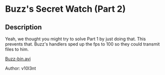 # Buzz's Secret Watch (Part 2)

## Description

Yeah, we thought you might try to solve Part 1  by just doing that. This prevents that. Buzz's handlers sped up the fps to 100 so they could transmit files to him. 

[Buzz-bin.avi](https://www.dropbox.com/s/d917f0tba7810b6/buzz-bin.avi?dl=0)

Author: v10l3nt


